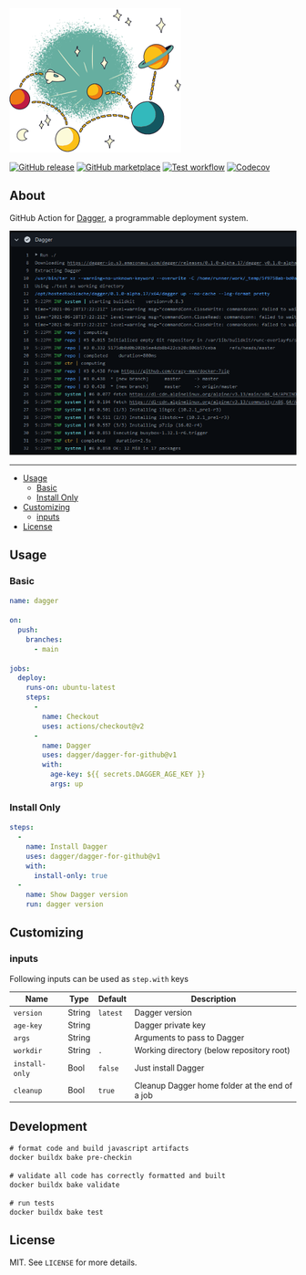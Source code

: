![Dagger](.github/dagger.png)

[![GitHub release](https://img.shields.io/github/release/dagger/dagger-for-github.svg?style=flat-square)](https://github.com/dagger/dagger-for-github/releases/latest)
[![GitHub marketplace](https://img.shields.io/badge/marketplace-dagger--action-blue?logo=github&style=flat-square)](https://github.com/marketplace/actions/dagger-for-github)
[![Test workflow](https://img.shields.io/github/workflow/status/dagger/dagger-for-github/test?label=test&logo=github&style=flat-square)](https://github.com/dagger/dagger-for-github/actions?workflow=test)
[![Codecov](https://img.shields.io/codecov/c/github/dagger/dagger-for-github?logo=codecov&style=flat-square)](https://codecov.io/gh/dagger/dagger-for-github)

## About

GitHub Action for [Dagger](https://dagger.io), a programmable deployment system.

![Screenshot](.github/dagger-for-github.png)

___

* [Usage](#usage)
  * [Basic](#basic)
  * [Install Only](#install-only)
* [Customizing](#customizing)
  * [inputs](#inputs)
* [License](#license)

## Usage

### Basic

```yaml
name: dagger

on:
  push:
    branches:
      - main

jobs:
  deploy:
    runs-on: ubuntu-latest
    steps:
      -
        name: Checkout
        uses: actions/checkout@v2
      -
        name: Dagger
        uses: dagger/dagger-for-github@v1
        with:
          age-key: ${{ secrets.DAGGER_AGE_KEY }}
          args: up
```

### Install Only

```yaml
steps:
  -
    name: Install Dagger
    uses: dagger/dagger-for-github@v1
    with:
      install-only: true
  -
    name: Show Dagger version
    run: dagger version
```

## Customizing

### inputs

Following inputs can be used as `step.with` keys

| Name             | Type    | Default      | Description                                                      |
|------------------|---------|--------------|------------------------------------------------------------------|
| `version`        | String  | `latest`     | Dagger version                                                   |
| `age-key`        | String  |              | Dagger private key                                               |
| `args`           | String  |              | Arguments to pass to Dagger                                      |
| `workdir`        | String  | `.`          | Working directory (below repository root)                        |
| `install-only`   | Bool    | `false`      | Just install Dagger                                              |
| `cleanup`        | Bool    | `true`       | Cleanup Dagger home folder at the end of a job                   |

## Development

```shell
# format code and build javascript artifacts
docker buildx bake pre-checkin

# validate all code has correctly formatted and built
docker buildx bake validate

# run tests
docker buildx bake test
```

## License

MIT. See `LICENSE` for more details.
